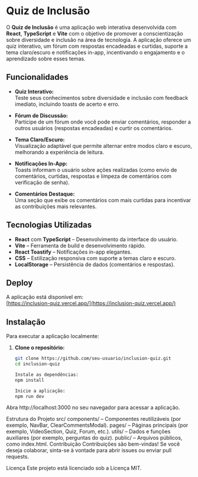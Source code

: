 # Quiz de Inclusão

O **Quiz de Inclusão** é uma aplicação web interativa desenvolvida com **React**, **TypeScript** e **Vite** com o objetivo de promover a conscientização sobre diversidade e inclusão na área de tecnologia. A aplicação oferece um quiz interativo, um fórum com respostas encadeadas e curtidas, suporte a tema claro/escuro e notificações in-app, incentivando o engajamento e o aprendizado sobre esses temas.

## Funcionalidades

- **Quiz Interativo:**  
  Teste seus conhecimentos sobre diversidade e inclusão com feedback imediato, incluindo toasts de acerto e erro.
- **Fórum de Discussão:**  
  Participe de um fórum onde você pode enviar comentários, responder a outros usuários (respostas encadeadas) e curtir os comentários.
- **Tema Claro/Escuro:**  
  Visualização adaptável que permite alternar entre modos claro e escuro, melhorando a experiência de leitura.
- **Notificações In-App:**  
  Toasts informam o usuário sobre ações realizadas (como envio de comentários, curtidas, respostas e limpeza de comentários com verificação de senha).

- **Comentários Destaque:**  
  Uma seção que exibe os comentários com mais curtidas para incentivar as contribuições mais relevantes.

## Tecnologias Utilizadas

- **React** com **TypeScript** – Desenvolvimento da interface do usuário.
- **Vite** – Ferramenta de build e desenvolvimento rápido.
- **React Toastify** – Notificações in-app elegantes.
- **CSS** – Estilização responsiva com suporte a temas claro e escuro.
- **LocalStorage** – Persistência de dados (comentários e respostas).

## Deploy

A aplicação está disponível em:  
[https://inclusion-quiz.vercel.app/](https://inclusion-quiz.vercel.app/)

## Instalação

Para executar a aplicação localmente:

1. **Clone o repositório:**

   ```bash
   git clone https://github.com/seu-usuario/inclusion-quiz.git
   cd inclusion-quiz

   Instale as dependências:
   npm install

   Inicie a aplicação:
   npm run dev
   ```

Abra http://localhost:3000 no seu navegador para acessar a aplicação.

Estrutura do Projeto
src/
components/ – Componentes reutilizáveis (por exemplo, NavBar, ClearCommentsModal).
pages/ – Páginas principais (por exemplo, VideoSection, Quiz, Forum, etc.).
utils/ – Dados e funções auxiliares (por exemplo, perguntas do quiz).
public/ – Arquivos públicos, como index.html.
Contribuição
Contribuições são bem-vindas! Se você deseja colaborar, sinta-se à vontade para abrir issues ou enviar pull requests.

Licença
Este projeto está licenciado sob a Licença MIT.
